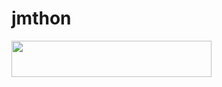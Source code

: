 # jmthon

<p align="left"><a href="https://heroku.com/deploy?template=https://github.com/jmthinub/roz"> <img src="https://img.shields.io/badge/Deploy%20To%20Heroku-purple?style=for-the-badge&logo=heroku" width="320" height="58.45"/></a></p>
